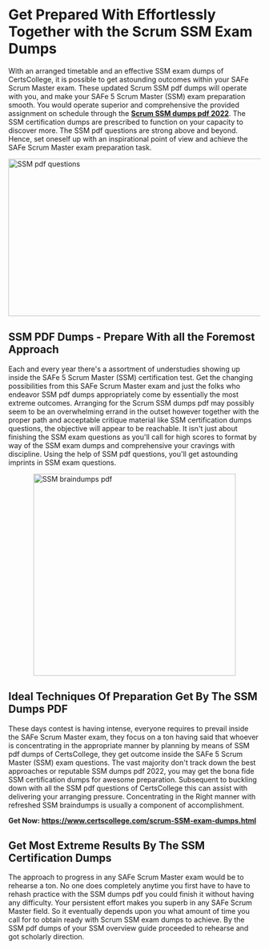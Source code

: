<h1><strong>Get Prepared With Effortlessly Together with the Scrum SSM Exam Dumps&nbsp;</strong></h1>
<p><span style="font-weight: 400;">With an arranged timetable and an effective  SSM exam dumps of CertsCollege, it is possible to get astounding outcomes within your SAFe Scrum Master exam. These updated Scrum SSM pdf dumps will operate with you, and make your SAFe 5 Scrum Master (SSM) exam preparation smooth. You would operate superior and comprehensive the provided assignment on schedule through the <strong><a href="https://www.certscollege.com/scrum-SSM-exam-dumps.html">Scrum SSM dumps pdf 2022</a></strong>. The SSM certification dumps are prescribed to function on your capacity to discover more. The  SSM pdf questions are strong above and beyond. Hence, set oneself up with an inspirational point of view and achieve the SAFe Scrum Master exam preparation task.&nbsp;</span></p>
<p><span style="font-weight: 400;"><img style="display: block; margin-left: auto; margin-right: auto;" src="https://i.ibb.co/CPDK3ps/Yellow-and-Blue-Initiative-Blog-Banner.png" alt="SSM pdf questions" width="559" height="315" /></span></p>
<h2><strong>SSM PDF Dumps - Prepare With all the Foremost Approach</strong></h2>
<p><span style="font-weight: 400;">Each and every year there's a assortment of understudies showing up inside the SAFe 5 Scrum Master (SSM) certification test. Get the changing possibilities from this SAFe Scrum Master exam and just the folks who endeavor SSM pdf dumps appropriately come by essentially the most extreme outcomes. Arranging for the Scrum SSM dumps pdf may possibly seem to be an overwhelming errand in the outset however together with the proper path and acceptable critique material like SSM certification dumps questions, the objective will appear to be reachable. It isn't just about finishing the SSM exam questions as you'll call for high scores to format by way of the SSM exam dumps and comprehensive your cravings with discipline. Using the help of SSM pdf questions, you'll get astounding imprints in SSM exam questions.</span></p>
<p><span style="font-weight: 400;"><a href="https://tinyurl.com/y6ywh44o"><img style="display: block; margin-left: auto; margin-right: auto;" src="https://i.ibb.co/9tMrhdY/Teacher-Appreciation-Invitation.png" alt="SSM braindumps pdf " width="404" height="404" /></a></span></p>
<h2><strong>Ideal Techniques Of Preparation Get By The SSM Dumps PDF</strong></h2>
<p><span style="font-weight: 400;">These days contest is having intense, everyone requires to prevail inside the SAFe Scrum Master exam, they focus on a ton having said that whoever is concentrating in the appropriate manner by planning by means of SSM pdf dumps of CertsCollege, they get outcome inside the SAFe 5 Scrum Master (SSM) exam questions. The vast majority don't track down the best approaches or reputable SSM dumps pdf 2022, you may get the bona fide SSM certification dumps for awesome preparation. Subsequent to buckling down with all the  SSM pdf questions of CertsCollege this can assist with delivering your arranging pressure. Concentrating in the Right manner with refreshed SSM braindumps is usually a component of accomplishment.</span></p>
<p><span style="font-weight: 400;"><strong>Get Now: <a href="https://www.certscollege.com/scrum-SSM-exam-dumps.html">https://www.certscollege.com/scrum-SSM-exam-dumps.html</a></strong></span></p>
<h2><strong>Get Most Extreme Results By The SSM Certification Dumps</strong></h2>
<p><span style="font-weight: 400;">The approach to progress in any SAFe Scrum Master exam would be to rehearse a ton. No one does completely anytime you first have to have to rehash practice with the SSM dumps pdf you could finish it without having any difficulty. Your persistent effort makes you superb in any SAFe Scrum Master field. So it eventually depends upon you what amount of time you call for to obtain ready with Scrum SSM exam dumps to achieve. By the SSM pdf dumps of your SSM overview guide proceeded to rehearse and got scholarly direction.</span></p>
